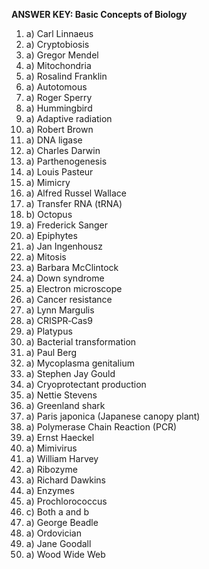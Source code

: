 **ANSWER KEY: Basic Concepts of Biology**

1. a) Carl Linnaeus
2. a) Cryptobiosis
3. a) Gregor Mendel
4. a) Mitochondria
5. a) Rosalind Franklin
6. a) Autotomous
7. a) Roger Sperry
8. a) Hummingbird
9. a) Adaptive radiation
10. a) Robert Brown
11. a) DNA ligase
12. a) Charles Darwin
13. a) Parthenogenesis
14. a) Louis Pasteur
15. a) Mimicry
16. a) Alfred Russel Wallace
17. a) Transfer RNA (tRNA)
18. b) Octopus
19. a) Frederick Sanger
20. a) Epiphytes
21. a) Jan Ingenhousz
22. a) Mitosis
23. a) Barbara McClintock
24. a) Down syndrome
25. a) Electron microscope
26. a) Cancer resistance
27. a) Lynn Margulis
28. a) CRISPR‑Cas9
29. a) Platypus
30. a) Bacterial transformation
31. a) Paul Berg
32. a) Mycoplasma genitalium
33. a) Stephen Jay Gould
34. a) Cryoprotectant production
35. a) Nettie Stevens
36. a) Greenland shark
37. a) Paris japonica (Japanese canopy plant)
38. a) Polymerase Chain Reaction (PCR)
39. a) Ernst Haeckel
40. a) Mimivirus
41. a) William Harvey
42. a) Ribozyme
43. a) Richard Dawkins
44. a) Enzymes
45. a) Prochlorococcus
46. c) Both a and b
47. a) George Beadle
48. a) Ordovician
49. a) Jane Goodall
50. a) Wood Wide Web 